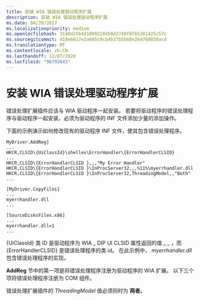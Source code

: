 ```yaml
---
title: 安装 WIA 错误处理驱动程序扩展
description: 安装 WIA 错误处理驱动程序扩展
ms.date: 04/20/2017
ms.localizationpriority: medium
ms.openlocfilehash: 3140d2564d1000210450d2749f8fb5301425c57c
ms.sourcegitcommit: 418e6617e2a695c9cb4b37b5b60e264760858acd
ms.translationtype: MT
ms.contentlocale: zh-CN
ms.lasthandoff: 12/07/2020
ms.locfileid: "96793643"
---
```

# <a name="installing-a-wia-error-handling-driver-extension"></a>安装 WIA 错误处理驱动程序扩展


错误处理扩展插件应该与 WIA 驱动程序一起安装。 若要将驱动程序的错误处理程序与驱动程序一起安装，必须为驱动程序的 INF 文件添加少量的添加操作。

下面的示例演示如何修改现有的驱动程序 INF 文件，使其包含错误处理程序。

```INF
MyDriver.AddReg]
...
HKCR,CLSID\{UiClassId}\shellex\ErrorHandler\{ErrorHandlerCLSID}
...
HKCR,CLSID\{ErrorHandlerCLSID },,,"My Error Handler"
HKCR,CLSID\{ErrorHandlerCLSID }\InProcServer32,,,%11%\myerrhandler.dll
HKCR,CLSID\{ErrorHandlerCLSID }\InProcServer32,ThreadingModel,,"Both"
...

[MyDriver.CopyFiles]
...
myerrhandler.dll
...

[SourceDisksFiles.x86]
...
myerrhandler.dll=1
...
```

{UiClassId} 类 ID 是驱动程序为 WIA \_ DIP UI CLSID 属性返回的值 \_ \_ ，而 {ErrorHandlerCLSID} 是错误处理程序的类 id。 在此示例中， *myerrhandler.dll* 包含错误处理程序的实现。

**AddReg** 节中的第一项是将错误处理程序注册为驱动程序的 WIA 扩展。 以下三个项将错误处理程序注册为 COM 组件。

错误处理扩展插件的 *ThreadingModel* 值必须同时为 **两者**。

 

 




